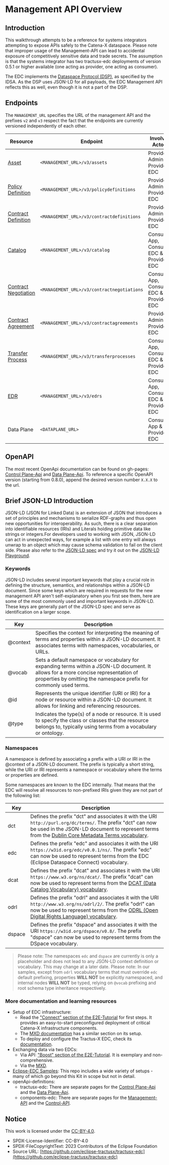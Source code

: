 # Management API Overview

## Introduction

This walkthrough attempts to be a reference for systems integrators attempting to expose APIs safely to the Catena-X
dataspace.
Please note that improper usage of the Management-API can lead to accidental exposure of competitively sensitive data
and trade secrets. The assumption is that the systems integrator has two tractusx-edc deployments of version 0.5.1 or
higher available (one acting as provider, one acting as consumer).

The EDC implements the [Dataspace Protocol (DSP)](https://docs.internationaldataspaces.org/dataspace-protocol/overview/readme),
as specified by the IDSA. As the DSP uses JSON-LD for all payloads, the EDC Management API reflects this as well, even
though it is not a part of the DSP.

## Endpoints

The `MANAGEMENT_URL` specifies the URL of the management API and the prefixes `v2` and `v3` respect the fact that the
endpoints are currently versioned independently of each other.

| Resource                                           | Endpoint                                   | Involved Actors                           |
|----------------------------------------------------|--------------------------------------------|-------------------------------------------|
| [Asset](01_assets.md)                              | `<MANAGEMENT_URL>/v3/assets`               | Provider Admin & Provider EDC             |
| [Policy Definition](02_policies.md)                | `<MANAGEMENT_URL>/v3/policydefinitions`    | Provider Admin & Provider EDC             |
| [Contract Definition](03_contractdefinitions.md)   | `<MANAGEMENT_URL>/v3/contractdefinitions`  | Provider Admin & Provider EDC             |
| [Catalog](04_catalog.md)                           | `<MANAGEMENT_URL>/v3/catalog`              | Consumer App, Consumer EDC & Provider EDC |
| [Contract Negotiation](05_contractnegotiations.md) | `<MANAGEMENT_URL>/v3/contractnegotiations` | Consumer App, Consumer EDC & Provider EDC |
| [Contract Agreement](08_contractagreements.md)     | `<MANAGEMENT_URL>/v3/contractagreements`   | Provider Admin & Provider EDC             |
| [Transfer Process](06_transferprocesses.md)        | `<MANAGEMENT_URL>/v3/transferprocesses`    | Consumer App, Consumer EDC & Provider EDC |
| [EDR](07_edrs.md)                                  | `<MANAGEMENT_URL>/v3/edrs`                 | Consumer App, Consumer EDC & Provider EDC |
| Data Plane                                         | `<DATAPLANE_URL>`                          | Consumer App & Provider EDC               |

## OpenAPI

The most recent OpenApi documentation can be found on gh-pages:
[Control Plane-Api](https://eclipse-tractusx.github.io/tractusx-edc/openapi/control-plane-api/) and
[Data Plane-Api](https://eclipse-tractusx.github.io/tractusx-edc/openapi/data-plane-api/).
To reference a specific OpenAPI version (starting from 0.8.0), append the desired version number `X.X.X` to the url.

## Brief JSON-LD Introduction

JSON-LD (JSON for Linked Data) is an extension of JSON that introduces a set of principles and mechanisms to serialize
RDF-graphs and thus open new opportunities for interoperability. As such, there is a clear separation into identifiable
resources (IRIs) and Literals holding primitive data like strings or integers.For developers used to working with JSON,
JSON-LD can act in unexpected ways, for example a list with one entry will always unwrap to an object which may cause
schema validation to fail on the client side. Please also refer to
the [JSON-LD spec](https://www.w3.org/TR/json-ld11/) and try it out on
the [JSON-LD Playground](https://json-ld.org/playground/).

### Keywords

JSON-LD includes several important keywords that play a crucial role in defining the structure, semantics, and
relationships
within a JSON-LD document. Since some keys which are required in requests for the new management API aren't
self-explanatory
when you first see them, here are some of the most commonly used and important keywords in JSON-LD.
These keys are generally part of the JSON-LD spec and serve as identification on a larger scope.

| Key      | Description                                                                                                                                                                                               |
|----------|-----------------------------------------------------------------------------------------------------------------------------------------------------------------------------------------------------------|
| @context | Specifies the context for interpreting the meaning of terms and properties within a JSON-LD document. It associates terms with namespaces, vocabularies, or URLs.                                         |
| @vocab   | Sets a default namespace or vocabulary for expanding terms within a JSON-LD document. It allows for a more concise representation of properties by omitting the namespace prefix for commonly used terms. |
| @id      | Represents the unique identifier (URI or IRI) for a node or resource within a JSON-LD document. It allows for linking and referencing resources.                                                          |
| @type    | Indicates the type(s) of a node or resource. It is used to specify the class or classes that the resource belongs to, typically using terms from a vocabulary or ontology.                                |

### Namespaces

A namespace is defined by associating a prefix with a URI or IRI in the @context of a JSON-LD document. The prefix is
typically a short string, while the URI or IRI represents a namespace or vocabulary where the terms or properties are
defined.

Some namespaces are known to the EDC internally. That means that the EDC will resolve all resources to non-prefixed IRIs
given they are not part of the following list:

| Key    | Description                                                                                                                                                                                                                                    |
|--------|------------------------------------------------------------------------------------------------------------------------------------------------------------------------------------------------------------------------------------------------|
| dct    | Defines the prefix "dct" and associates it with the URI `http://purl.org/dc/terms/`. The prefix "dct" can now be used in the JSON-LD document to represent terms from the [Dublin Core Metadata Terms vocabulary](https://purl.org/dc/terms/). |
| edc    | Defines the prefix "edc" and associates it with the URI `https://w3id.org/edc/v0.0.1/ns/`. The prefix "edc" can now be used to represent terms from the EDC (Eclipse Dataspace Connect) vocabulary.                                            |
| dcat   | Defines the prefix "dcat" and associates it with the URI `https://www.w3.org/ns/dcat/`. The prefix "dcat" can now be used to represent terms from the [DCAT (Data Catalog Vocabulary) vocabulary](https://www.w3.org/ns/dcat/).                |
| odrl   | Defines the prefix "odrl" and associates it with the URI `http://www.w3.org/ns/odrl/2/`. The prefix "odrl" can now be used to represent terms from the [ODRL (Open Digital Rights Language) vocabulary](http://www.w3.org/ns/odrl/2/).         |
| dspace | Defines the prefix "dspace" and associates it with the URI `https://w3id.org/dspace/v0.8/`. The prefix "dspace" can now be used to represent terms from the DSpace vocabulary.                                                                 |

> Please note: The namespaces `edc` and `dspace` are currently is only a placeholder and does not lead to any JSON-LD context definition
> or vocabulary.
> This may change at a later date.
> Please note: In our samples, except from `odrl` vocabulary terms that must override `edc` default prefixing,
> properties **WILL NOT** be explicitly namespaced, and internal nodes **WILL NOT** be typed, relying on `@vocab`
> prefixing and root schema type inheritance respectively.

### More documentation and learning resources

- Setup of EDC infrastructure:
    - Read
      the ["Connect" section of the E2E-Tutorial](https://eclipse-tractusx.github.io/docs/tutorials/e2e/connect/prepareInfrastructure)
      for first steps. It provides an easy-to-start preconfigured deployment of critical Catena-X infrastructure
      components.
    - The [MXD documentation](https://github.com/eclipse-tractusx/tutorial-resources/blob/main/mxd/README.md#1-prerequisites) has a similar section on its setup.
    - To deploy and configure the Tractus-X EDC, check
      its [documentation](https://github.com/eclipse-tractusx/tractusx-edc/blob/main/README.md).
- Exchanging data via two EDCs:
    - Via API: ["Boost" section of the E2E-Tutorial](https://eclipse-tractusx.github.io/docs/tutorials/e2e/boost/). It
      is
      exemplary and non-comprehensive.
    - Via the [MXD](https://github.com/eclipse-tractusx/tutorial-resources/blob/main/mxd/README.md#27-use-postman-collections-to-communicate-with-your-services).
- [Eclipse-EDC Samples](https://github.com/eclipse-edc/Samples): This repo includes a wide variety of setups - many of
  which
  go beyond this Kit in scope but not in detail.
- openApi-definitions: 
  - tractusx-edc: There are separate pages for
    the [Control Plane-Api](https://eclipse-tractusx.github.io/tractusx-edc/openapi/control-plane-api/) and
    the [Data Plane-Api](https://eclipse-tractusx.github.io/tractusx-edc/openapi/data-plane-api/).
  - components-edc: There are separate pages for
  the [Management-API](https://eclipse-edc.github.io/Connector/openapi/management-api/) and
  the [Control-API](https://eclipse-edc.github.io/Connector/openapi/control-api/).

## Notice

This work is licensed under the [CC-BY-4.0](https://creativecommons.org/licenses/by/4.0/legalcode).

- SPDX-License-Identifier: CC-BY-4.0
- SPDX-FileCopyrightText: 2023 Contributors of the Eclipse Foundation
- Source URL: [https://github.com/eclipse-tractusx/tractusx-edc](https://github.com/eclipse-tractusx/tractusx-edc)

